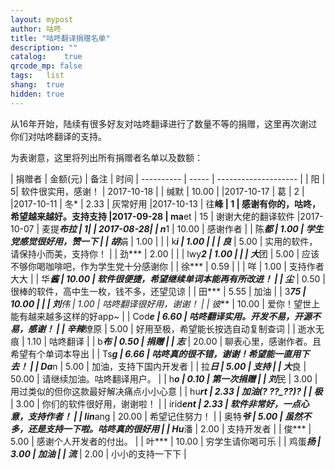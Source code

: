```yaml
---
layout: mypost
author: 咕咚
title: "咕咚翻译捐赠名单"
description: ""
catalog:    true
qrcode_mp: false
tags:	list 
shang:	true 
hidden: true
---
```

从16年开始，陆续有很多好友对咕咚翻译进行了数量不等的捐赠，这里再次谢过你们对咕咚翻译的支持。

为表谢意，这里将列出所有捐赠者名单以及数额：

| 捐赠者        | 金额(元) | 备注                   | 时间
| ---------- | ----- | -------------------- |
| 阳 |       5|  软件很实用，感谢！ | 2017-10-18                 |
| 缄默      | 10.00 |                  |2017-10-17
| 葛      | 2 |                  |2017-10-11
| 冬*      | 2.33 |    灰常好用              |2017-10-13
| 往**峰       | 1 |        感谢有你的，咕咚，希望越来越好。支持支持          |2017-09-28
| ma**et       | 15 |        谢谢大佬的翻译软件          |2017-10-07
| 麦提***布拉 |       1|  |                  2017-08-28|
| n***1      | 10.00 | 感谢作者                 |
| 陈***都      | 1.00  | 学生党感觉很好用，赞一下         |
| 胡***娟      | 1.00  |                      |
| k***i      | 1.00  |                      |
| 良***       | 5.00  | 实用的软件，请保持小而美，支持你！    |
| 劲***       | 2.00  |                      |
| lwy***2    | 1.00  |                      |
| 大***团      | 5.00  | 应该不够你喝咖啡吧，作为学生党十分感谢你 |
| 徐***       | 0.59  |                      |
| 咩          | 1.00  | 支持作者大大               |
| 华***酱      | 10.00 | 软件很便捷，希望继续单词本能再有所改进！ |
| 尘***       | 0.50  | 很棒的软件，高中生一枚，钱不多，还望见谅 |
| 田***       | 5.55  | 加油                   |
| 3****75    | 10.00 |                      |
| 刘***伟      | 1.00  | 咕咚翻译很好用，谢谢！          |
| 彼***       | 10.00 | 爱你！望世上能有越来越多这样的好app~ |
| Cod***e    | 6.60  | 咕咚翻译实用。开发不易，开源不易，感谢！ |
| 辛辣***燎原    | 5.00  | 好用至极，希望能长按选自动复制查词    |
| 逝水无痕       | 1.10  | 咕咚翻译                 |
| b***布      | 0.50  | 捐赠                   |
| 志***       | 20.00 | 聊表心里，感谢作者。且希望有个单词本导出 |
| Ts***g     | 6.66  | 咕咚真的很不错，谢谢！希望能一直用下去！ |
| Da***n     | 5.00  | 加油，支持下国内开发者          |
| 拉***日      | 5.00  | 支持                   |
| 大***良      | 50.00 | 请继续加油。咕咚翻译用户。        |
| h***o      | 0.10  | 第一次捐赠                |
| 刘***民      | 3.00  | 用过类似的但你这款最好解决痛点小小心意  |
| hu***rt    | 2.33  | 加油(? ??_??)?         |
| 极***       | 3.00  | 你们的软件很好用，谢谢啦！        |
| irid***ent | 2.33  | 软件非常好，一点心意，支持作者！     |
| lin***ang  | 20.00 | 希望记住努力！              |
| 奥特***爷     | 5.00  | 虽然不多，还是支持一下啦。咕咚真的很好用 |
| Hu***潘     | 2.00  | 支持开发者                |
| 俊***       | 5.00  | 感谢个人开发者的付出。          |
| 叶***       | 10.00 | 穷学生请你喝可乐             |
| 鸡蛋***扬     | 3.00  | 加油                   |
| 流***       | 2.00  | 小小的支持一下下             |

